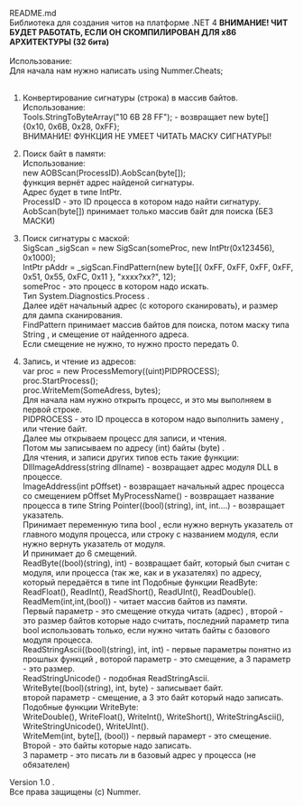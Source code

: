README.md
<br>
Библиотека для создания читов на платформе .NET 4
<b>ВНИМАНИЕ! ЧИТ БУДЕТ РАБОТАТЬ, ЕСЛИ ОН СКОМПИЛИРОВАН ДЛЯ x86 АРХИТЕКТУРЫ (32 бита)</b>
<br>
<br>
Использование:<br>
Для начала нам нужно написать using Nummer.Cheats;<br>
<br>
1) Конвертирование сигнатуры (строка) в массив байтов.<br>
Использование:<br>
Tools.StringToByteArray("10 6B 28 FF"); - возвращает new byte[] {0x10, 0x6B, 0x28, 0xFF};<br>
 ВНИМАНИЕ! ФУНКЦИЯ НЕ УМЕЕТ ЧИТАТЬ МАСКУ СИГНАТУРЫ!

2) Поиск байт в памяти:<br>
Использование:<br>
new AOBScan(ProcessID).AobScan(byte[]);<br>
 функция вернёт адрес найденой сигнатуры.<br>
Адрес будет в типе IntPtr.<br>
ProcessID - это ID процесса в котором надо найти сигнатуру.<br>
AobScan(byte[]) принимает только массив байт для поиска (БЕЗ МАСКИ)

3) Поиск сигнатуры с маской:<br>
SigScan _sigScan = new SigScan(someProc, new IntPtr(0x123456), 0x1000);<br>
 IntPtr pAddr = _sigScan.FindPattern(new byte[]{ 0xFF, 0xFF, 0xFF, 0xFF, 0x51, 0x55, 0xFC, 0x11 }, "xxxx?xx?", 12);<br>
 someProc - это процесс в котором надо искать.<br>
Тип System.Diagnostics.Process .<br>
Далее идёт начальный адрес (с которого сканировать), и размер для дампа сканирования.<br>
FindPattern принимает массив байтов для поиска, потом маску типа String , и смещение от найденного адреса.<br>
Если смещение не нужно, то нужно просто передать 0.

4) Запись, и чтение из адресов:<br>
var proc = new ProcessMemory((uint)PIDPROCESS);<br>
 proc.StartProcess();<br>
 proc.WriteMem(SomeAdress, bytes);<br>
 Для начала нам нужно открыть процесс, и это мы выполняем в первой строке.<br>
PIDPROCESS - это ID процесса в котором надо выполнить замену , или чтение байт.<br>
Далее мы открываем процесс для записи, и чтения.<br>
Потом мы записываем по адресу (int) байты (byte) .<br>
Для чтения, и записи других типов есть такие функции:<br>
DllImageAddress(string dllname) - возвращает адрес модуля DLL в процессе.<br>
ImageAddress(int pOffset) - возвращает начальный адрес процесса со смещением pOffset MyProcessName() - возвращает название процесса в типе String Pointer((bool)(string), int, int....) - возвращает указатель.<br>
Принимает переменную типа bool , если нужно вернуть указатель от главного модуля процесса, или строку с названием модуля, если нужно вернуть указатель от модуля.<br>
И принимает до 6 смещений.<br>
ReadByte((bool)(string), int) - возвращает байт, который был считан с модуля, или процесса (так же, как и в указателях) по адресу, который передаётся в типе int Подобные функции ReadByte:<br>
ReadFloat(), ReadInt(), ReadShort(), ReadUInt(), ReadDouble().<br>
ReadMem(int,int,(bool)) - читает массив байтов из памяти.<br>
Первый параметр - это смещение откуда читать (адрес) , второй - это размер байтов которые надо считать, последний параметр типа bool использовать только, если нужно читать байты с базового модуля процесса.<br>
ReadStringAscii((bool)(string), int, int) - первые параметры понятно из прошлых функций , воторой параметр - это смещение, а 3 параметр - это размер.<br>
ReadStringUnicode() - подобная ReadStringAscii.<br>
WriteByte((bool)(string), int, byte) - записывает байт.<br>
второй параметр - смещение, а 3 это байт который надо записать.<br>
Подобные функции WriteByte:<br>
WriteDouble(), WriteFloat(), WriteInt(), WriteShort(), WriteStringAscii(), WriteStringUnicode(), WriteUInt().<br>
WriteMem(int, byte[], (bool)) - первый парамерт - это смещение.<br>
Второй - это байты которые надо записать.<br>
3 параметр - это писать ли в базовый адрес у процесса (не обязателен)

Version 1.0 .<br>
Все права защищены (c) Nummer.